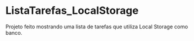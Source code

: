# ListaTarefas_LocalStorage
Projeto feito mostrando uma lista de tarefas que utiliza Local Storage como banco.
